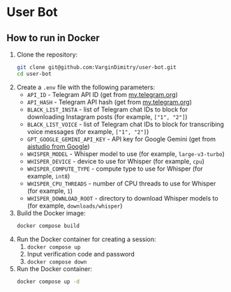 # User Bot
## How to run in Docker

1. Clone the repository:
    ```bash
    git clone git@github.com:VarginDimitry/user-bot.git
    cd user-bot
    ```
2. Create a `.env` file with the following parameters:
    * `API_ID` - Telegram API ID (get from [my.telegram.org](https://my.telegram.org))
    * `API_HASH` - Telegram API hash (get from [my.telegram.org](https://my.telegram.org))
    * `BLACK_LIST_INSTA` - list of Telegram chat IDs to block for downloading Instagram posts (for example, `["1", "2"]`)
    * `BLACK_LIST_VOICE` - list of Telegram chat IDs to block for transcribing voice messages (for example, `["1", "2"]`)
    * `GPT_GOOGLE_GEMINI_API_KEY` - API key for Google Gemini (get from [aistudio from Google](https://aistudio.google.com/apikey))
    * `WHISPER_MODEL` - Whisper model to use (for example, `large-v3-turbo`)
    * `WHISPER_DEVICE` - device to use for Whisper (for example, `cpu`)
    * `WHISPER_COMPUTE_TYPE` - compute type to use for Whisper (for example, `int8`)
    * `WHISPER_CPU_THREADS` - number of CPU threads to use for Whisper (for example, `1`)
    * `WHISPER_DOWNLOAD_ROOT` - directory to download Whisper models to (for example, `downloads/whisper`)
3. Build the Docker image:
    ```bash
    docker compose build
    ```
4. Run the Docker container for creating a session:
   1. ```docker compose up```
   2. Input verification code and password
   3. ```docker compose down```
5. Run the Docker container:
   ```bash
   docker compose up -d
   ```